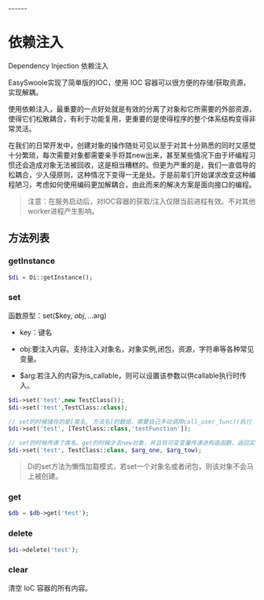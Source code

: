<head>
     <title>EasySwoole IOC|swoole IOC</title>
     <meta name="keywords" content="EasySwoole IOC|swoole IOC"/>
     <meta name="description" content="php在swoole的框架开发中，利用IOC容器来实现注入解耦"/>
</head>
---<head>---

# 依赖注入

Dependency Injection  依赖注入

EasySwoole实现了简单版的IOC，使用 IOC 容器可以很方便的存储/获取资源，实现解耦。

使用依赖注入，最重要的一点好处就是有效的分离了对象和它所需要的外部资源，使得它们松散耦合，有利于功能复用，更重要的是使得程序的整个体系结构变得非常灵活。

在我们的日常开发中，创建对象的操作随处可见以至于对其十分熟悉的同时又感觉十分繁琐，每次需要对象都需要亲手将其new出来，甚至某些情况下由于坏编程习惯还会造成对象无法被回收，这是相当糟糕的。但更为严重的是，我们一直倡导的松耦合，少入侵原则，这种情况下变得一无是处。于是前辈们开始谋求改变这种编程陋习，考虑如何使用编码更加解耦合，由此而来的解决方案是面向接口的编程。

> 注意：在服务启动后，对IOC容器的获取/注入仅限当前进程有效。不对其他worker进程产生影响。

## 方法列表

### getInstance

```php
$di = Di::getInstance();
```

### set

函数原型：set($key, $obj,...$arg)

- key：键名

- obj:要注入内容。支持注入对象名，对象实例,闭包，资源，字符串等各种常见变量。

- $arg:若注入的内容为is_callable，则可以设置该参数以供callable执行时传入。

```php
$di->set('test',new TestClass());
$di->set('test',TestClass::class);

// set的时候储存的是[类名, 方法名]的数组，需要自己手动调用call_user_func()执行 (不要因错误与异常章节的demo而误解会自动执行)
$di->set('test', [TestClass::class,'testFunction']);

// set的时候传递了类名，get的时候才去new对象，并且将可变变量传递进构造函数，返回实例化后的对象
$di->set('test', TestClass::class, $arg_one, $arg_tow);
```

> Di的set方法为懒惰加载模式，若set一个对象名或者闭包，则该对象不会马上被创建。

### get

```php
$db = $db->get('test');
```

### delete

```php
$di->delete('test');
```

### clear

清空 IoC 容器的所有内容。





